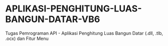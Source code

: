 # APLIKASI-PENGHITUNG-LUAS-BANGUN-DATAR-VB6
Tugas Pemrograman API - Aplikasi Penghitung Luas Bangun Datar (.dll, .tlb, .ocx) dan Fitur Menu
